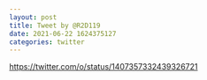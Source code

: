 ```yaml
--- 
layout: post 
title: Tweet by @R2D119 
date: 2021-06-22 1624375127 
categories: twitter 
--- 
```

https://twitter.com/o/status/1407357332439326721
